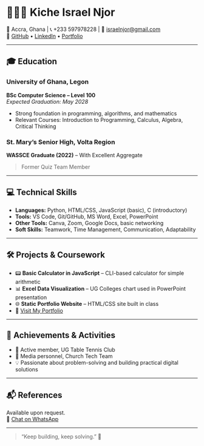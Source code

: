 # 👨🏾‍💻 Kiche Israel Njor

📍 Accra, Ghana | 📞 +233 597978228 | 📧 israelnjor@gmail.com  
💼 [GitHub](https://github.com/israelnjor) • [LinkedIn](https://linkedin.com/in/israelnjor) • [Portfolio](BusTicketDiscount.html)  

---

## 🎓 Education

### University of Ghana, Legon  
**BSc Computer Science – Level 100**  
*Expected Graduation: May 2028*  
- Strong foundation in programming, algorithms, and mathematics  
- Relevant Courses: Introduction to Programming, Calculus, Algebra, Critical Thinking

### St. Mary’s Senior High, Volta Region  
**WASSCE Graduate (2022)** – With Excellent Aggregate  
> Former Quiz Team Member  

---

## 💻 Technical Skills
- **Languages:** Python, HTML/CSS, JavaScript (basic), C (introductory)  
- **Tools:** VS Code, Git/GitHub, MS Word, Excel, PowerPoint  
- **Other Tools:** Canva, Zoom, Google Docs, basic networking  
- **Soft Skills:** Teamwork, Time Management, Communication, Adaptability  

---

## 🛠 Projects & Coursework
- 📟 **Basic Calculator in JavaScript** – CLI-based calculator for simple arithmetic  
- 📊 **Excel Data Visualization** – UG Colleges chart used in PowerPoint presentation  
- 🌐 **Static Portfolio Website** – HTML/CSS site built in class  
- 🔗 [Visit My Portfolio](Njor.html)

---

## 🌟 Achievements & Activities
- 🏓 Active member, UG Table Tennis Club  
- 🎥 Media personnel, Church Tech Team  
- 💡 Passionate about problem-solving and building practical digital solutions  

---

## 📬 References  
Available upon request.  
📲 [Chat on WhatsApp](https://wa.me/233539032948)

---

> “Keep building, keep solving.” 🚀
